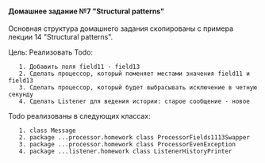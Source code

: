 #### Домашнее задание №7 "Structural patterns"

Основная структура домашнего задания скопированы с примера лекции 14 "Structural patterns".

Цель: Реализовать Todo:

       1. Добавить поля field11 - field13
       2. Сделать процессор, который поменяет местами значения field11 и field13
       3. Сделать процессор, который будет выбрасывать исключение в четную секунду
       4. Сделать Listener для ведения истории: старое сообщение - новое


Todo реализованы в следующих классах:

       1. class Message
       2. package ...processor.homework class ProcessorFields1113Swapper 
       3. package ...processor.homework class ProcessorEvenException
       4. package ...listener.homework class ListenerHistoryPrinter


